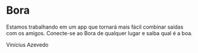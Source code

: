 # Bora

Estamos trabalhando em um app que tornará mais fácil combinar saídas com os amigos.
Conecte-se ao Bora de qualquer lugar e saiba qual é a boa.

Vinícius Azevedo
